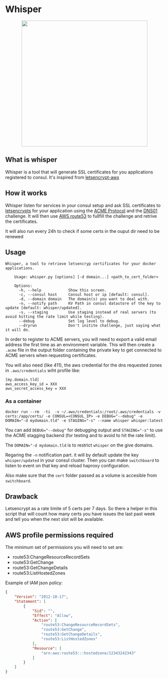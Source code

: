 # Whisper

<p align="center">
    <img src="http://rack.2.mshcdn.com/media/ZgkyMDE0LzAxLzI2L2VmL1doaXNwZXIuZGQzMWMuanBnCnAJdGh1bWIJMTIwMHg2MjcjCmUJanBn/06c3b47d/310/Whisper.jpg" width="400px">
</p>

## What is whisper

Whisper is a tool that will generate SSL certificates for you applications registered to consul. It's inspired from [letsencrypt-aws](https://github.com/alex/letsencrypt-aws)

## How it works

Whisper listen for services in your consul setup and ask SSL certificates to [letsencrypts](https://letsencrypt.org) for your application using the [ACME Protocol](https://letsencrypt.github.io/acme-spec/) and the [DNS01](https://letsencrypt.github.io/acme-spec/#rfc.section.7.4) challenge.
It will then use [AWS route53](https://aws.amazon.com/route53/) to fullfill the challenge and retrive the certificates.

It will also run every 24h to check if some certs in the ouput dir need to be renewed

## Usage

```
Whisper, a tool to retrieve letsencryp certificates for your docker applications.

    Usage: whisper.py [options] [-d domain...] <path_to_cert_folder>

    Options:
      -h, --help            Show this screen.
      -c, --consul host     Consul host or ip [default: consul].
      -d, --domain domain   The domain(s) you want to deal with.
      -n, --notify path     KV Path in consul datastore of the key to update [default: whisper/updated].
      -s, --staging         Use staging instead of real servers (to avoid hitting the rate limit while testing).
      --debug               Set log level to debug.
      --dryrun              Don't initite challenge, just saying what it will do.
```

In order to register to ACME servers, you will need to export a valid email address the first time as an environment variable. This will then create a `.acme` file in the output folder containing the private key to get connected to ACME servers when requesting certificates.

You will also need (like 411), the aws credential for the dns requested zones in `.aws/credentials` wiht profile like:

```
[my.domain.tld]
aws_access_key_id = XXX
aws_secret_access_key = XXX
```

### As a container

`docker run --rm  -ti  -v ~/.aws/credentials:/root/.aws/credentials -v certs:/app/certs/ -e CONSUL=<CONSUL_IP> -e DEBUG="--debug" -e DOMAIN="-d mydomain.tld" -e STAGING="-s" --name whisper whisper:latest`

You can add `DEBUG="--debug"` for debugging output and `STAGING="-s"` to use the ACME stagging backend (for testing and to avoid to hit the rate limit).

The `DOMAIN="-d mydomain.tld` is to restrict `whisper` on the give domains.

Regaring the `-n` notification part. it will by default update the key `whisper/updated` in your consul cluster. Then you can make `switchboard` to listen to event on that key and reload haproxy configuration.

Also make sure that the `cert` folder passed as a volume is accesible from `switchboard`.

## Drawback

Letsencrypt as a rate limite of 5 certs per 7 days. So there a helper in this script that will count how many certs you have issues the last past week and tell you when the next slot will be available.

## AWS profile permissions required

The minimum set of permissions you will need to set are:

* route53:ChangeResourceRecordSets
* route53:GetChange
* route53:GetChangeDetails
* route53:ListHostedZones

Example of IAM json policy:

```json
{
    "Version": "2012-10-17",
    "Statement": [
        {
            "Sid": "",
            "Effect": "Allow",
            "Action": [
                "route53:ChangeResourceRecordSets",
                "route53:GetChange",
                "route53:GetChangeDetails",
                "route53:ListHostedZones"
            ],
            "Resource": [
                "arn:aws:route53:::hostedzone/12343242343"
            ]
        }
    ]
}